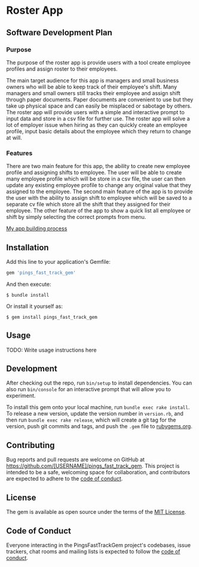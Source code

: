 # Roster App

## Software Development Plan

### Purpose
The purpose of the roster app is provide users with a tool create employee profiles and assign roster to their employees.

The main target audience for this app is managers and small business owners who will be able to keep track of their employee's shift. Many managers and small owners still tracks their employee and assign shift through paper documents. Paper documents are convenient to use but they take up physical space and can easily be misplaced or sabotage by others. The roster app will provide users with a simple and interactive prompt to input data and store in a csv file for further use. The roster app will solve a lot of employer issue when hiring as they can quickly create an employee profile, input basic details about the employee which they return to change at will.

### Features

There are two main feature for this app, the ability to create new employee profile and assigning shifts to employee. The user will be able to create many employee profile which will be store in a csv file, the user can then update any existing employee profile to change any original value that they assigned to the employee. 
The second main feature of the app is to provide the user with the ability to assign shift to employee which will be saved to a separate cv file which store all the shift that they assigned for their employee. The other feature of the app to show a quick list all employee or shift by simply selecting the correct prompts from menu.


[My app building process](https://trello.com/b/eLUrMcdd/terminal-app)

## Installation

Add this line to your application's Gemfile:

```ruby
gem 'pings_fast_track_gem'
```

And then execute:

    $ bundle install

Or install it yourself as:

    $ gem install pings_fast_track_gem

## Usage

TODO: Write usage instructions here

## Development

After checking out the repo, run `bin/setup` to install dependencies. You can also run `bin/console` for an interactive prompt that will allow you to experiment.

To install this gem onto your local machine, run `bundle exec rake install`. To release a new version, update the version number in `version.rb`, and then run `bundle exec rake release`, which will create a git tag for the version, push git commits and tags, and push the `.gem` file to [rubygems.org](https://rubygems.org).

## Contributing

Bug reports and pull requests are welcome on GitHub at https://github.com/[USERNAME]/pings_fast_track_gem. This project is intended to be a safe, welcoming space for collaboration, and contributors are expected to adhere to the [code of conduct](https://github.com/[USERNAME]/pings_fast_track_gem/blob/master/CODE_OF_CONDUCT.md).


## License

The gem is available as open source under the terms of the [MIT License](https://opensource.org/licenses/MIT).

## Code of Conduct

Everyone interacting in the PingsFastTrackGem project's codebases, issue trackers, chat rooms and mailing lists is expected to follow the [code of conduct](https://github.com/[USERNAME]/pings_fast_track_gem/blob/master/CODE_OF_CONDUCT.md).
